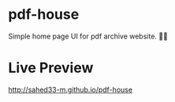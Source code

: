 # pdf-house
Simple home page UI for pdf archive website. 🎉🎁

# Live Preview
http://sahed33-m.github.io/pdf-house
